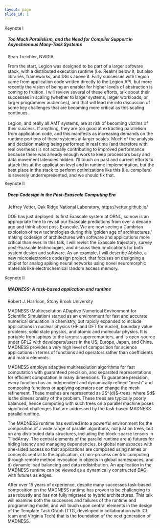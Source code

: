 ```yaml
---
layout: page
slide_id: 1
---
```


<div class="card">
	<div class="card-header text-white bg-inverse"><i class="fa fa-users mr-3" aria-hidden="true"></i>Keynote I</div>
	<div style="margin: 10px">
		<h5>Too Much Parallelism, and the Need for Compiler Support in Asynchronous Many-Task Systems</h5>
		<p>Sean Treichler, NVIDIA</p>
        From the start, Legion was designed to be part of a larger software stack, with a distributed execution runtime
(i.e. Realm) below it, but also libraries, frameworks, and DSLs above it. Early successes with Legion came from
application code written directly to the Legion API, but more recently the vision of being an enabler for higher
levels of abstraction is coming to fruition. I will review several of these efforts, talk about their successes in 
scaling (whether to larger systems, larger workloads, or larger programmer audiences), and that will lead me into
discussion of some key challenges that are becoming more critical as this scaling continues.
<br><br>
Legion, and really all AMT systems, are at risk of becoming victims of their success. If anything, they are too good
at extracting parallelism from application code, and this manifests as increasing demands on the runtime portions
of these systems at larger scales. Much of the analysis and decision making being performed in real time (and
therefore with real overhead) is not actually contributing to improved performance because there was already
enough work to keep processors busy and data movement latencies hidden. I'll touch on past and current efforts
to attack this at the application level and in runtime implementation, but the best place in the stack to perform
optimizations like this (i.e. compilers) is severely underrepresented, and we should fix that.
	</div>
</div>

<div class="card">
	<div class="card-header text-white bg-inverse"><i class="fa fa-users mr-3" aria-hidden="true"></i>Keynote II</div>
		<div style="margin: 10px">
		<h5>Deep Codesign in the Post-Exascale Computing Era</h5>
		<p>Jeffrey Vetter, Oak Ridge National Laboratory, <a href="https://vetter.github.io/">https://vetter.github.io/</a></p>
		<p markdown="1">
			DOE has just deployed its first Exascale system at ORNL, so now is an appropriate time to revisit our Exascale predictions from over a decade ago 
			and think about post-Exascale. We are now seeing a Cambrian explosion of new technologies during this ‘golden age of architectures,’ making codesign of architectures 
			with software and applications more critical than ever. In this talk, I will revisit the Exascale trajectory, survey post-Exascale technologies, and discuss their implications 
			for both system design and software. As an example, I will describe Abisko, a new microelectronics codesign project, that focuses on designing a chiplet for analog spiking neural 
			networks using novel neuromorphic materials like electrochemical random access memory.
		</p>
    </div>
</div>


<div class="card">
	<div class="card-header text-white bg-inverse"><i class="fa fa-users mr-3" aria-hidden="true"></i>Keynote II</div>
		<div style="margin: 10px">
		<h5>MADNESS: A task-based application and runtime</h5>
		<p>Robert J. Harrison, Stony Brook University</p>
<p markdown="1">
MADNESS (Multiresolution ADaptive Numerical Environment for Scientific Simulation) started as an environment for fast and accurate numerical simulation in chemistry, but rapidly expanded to include applications in nuclear physics (HF and DFT for nuclei), boundary value problems, solid state physics, and atomic and molecular physics. It is portable from laptops to the largest supercomputers, and is open-source under GPL2 with developers/users in the US, Europe, Japan, and China. MADNESS provides a very high level of composition for science applications in terms of functions and operators rather than coefficients and matrix elements.
</p>

<p markdown="1">
MADNESS employs adaptive multiresolution algorithms for fast computation with guaranteed precision, and separated representations for efficient computation in many dimensions.  To guarantee precision, every function has an independent and dynamically refined "mesh" and composing functions or applying operators can change the mesh refinement. These meshes are represented as 2$^{d}$-trees, where $d$ is the dimensionality of the problem. These trees are typically poorly balanced, hence computing with such trees on a parallel machine poses significant challenges that are addressed by the task-based MADNESS parallel runtime.
</p>

<p markdown="1">
The MADNESS runtime has evolved into a powerful environment for the composition of a wide range of parallel algorithms, not just on trees, but on any distributed data structures, including the block-sparse tensors in TiledArray. The central elements of the parallel runtime are a) futures for hiding latency and managing dependencies, b) global namespaces with one-sided access so that applications are composed using names or concepts central to the application, c) non-process centric computing through remote method invocation in objects in global namespaces, and d) dynamic load balancing and data redistribution. An application in the MADNESS runtime can be viewed as a dynamically constructed DAG, with futures as edges.
</p>

<p markdown="1">
After over 15 years of experience, despite many successes task-based composition on the MADNESS runtime has proven to be challenging to use robustly and has not fully migrated to hybrid architectures. This talk will examine both the successes and failures of the runtime and programming model, and will touch upon central elements in the design of the Template Task Graph (TTG, developed in collaboration with ICL team and Virginia Tech) that is the foundation of the next generation of MADNESS.
</p>
    </div>
</div>

